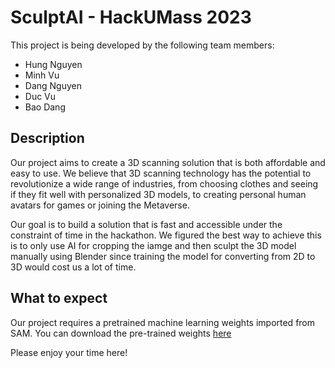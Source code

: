 # SculptAI - HackUMass 2023

This project is being developed by the following team members:

- Hung Nguyen
- Minh Vu
- Dang Nguyen
- Duc Vu
- Bao Dang

## Description

Our project aims to create a 3D scanning solution that is both affordable and easy to use. We believe that 3D scanning technology has the potential to revolutionize a wide range of industries, from choosing clothes and seeing if they fit well with personalized 3D models, to creating personal human avatars for games or joining the Metaverse.

Our goal is to build a solution that is fast and accessible under the constraint of time in the hackathon. We figured the best way to achieve this is to only use AI for cropping the iamge and then sculpt the 3D model manually using Blender since training the model for converting from 2D to 3D would cost us a lot of time.

## What to expect

Our project requires a pretrained machine learning weights imported from SAM. You can download the pre-trained weights [here](https://dl.fbaipublicfiles.com/segment_anything/sam_vit_h_4b8939.pth)

Please enjoy your time here!

